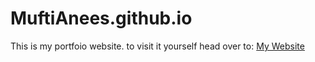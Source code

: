 # MuftiAnees.github.io

This is my portfoio website. to visit it yourself head over to:
<a href="[muftianees.github.io](https://muftianees.github.io/)">My Website<a>
